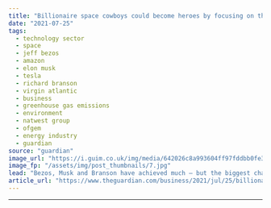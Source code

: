 ```yaml
---
title: "Billionaire space cowboys could become heroes by focusing on the climate crisis"
date: "2021-07-25"
tags: 
  - technology sector
  - space
  - jeff bezos
  - amazon
  - elon musk
  - tesla
  - richard branson
  - virgin atlantic
  - business
  - greenhouse gas emissions
  - environment
  - natwest group
  - ofgem
  - energy industry
  - guardian
source: "guardian"
image_url: "https://i.guim.co.uk/img/media/642026c8a993604ff97fddbb0fe3e04b78934f2b/0_0_3000_1801/master/3000.jpg?width=460&quality=85&auto=format&fit=max&s=f9466df2c9a4562d45e87a791295df91"
image_fp: "/assets/img/post_thumbnails/7.jpg"
lead: "Bezos, Musk and Branson have achieved much – but the biggest challenge facing humanity is not the stars, but our planetFor three of the world’s most famous billionaires, space is indeed the final frontier – for their egos. Jeff Bezos, the planet’s ri..."
article_url: "https://www.theguardian.com/business/2021/jul/25/billionaire-space-cowboys-could-become-heroes-by-focusing-on-the-climate-crisis"
---
```


---
